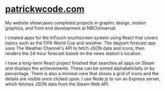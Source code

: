 # <a href="https://patrickwcode.com">patrickwcode.com</a>

My website showcases completed projects in graphic design,
motion graphics, and front end development at NBCUniversal.

I created apps for the InTouch touchscreen system using
React that covers topics such as the FIFA World Cup and
weather.  The daypart forecast app uses The Weather
Channel's API to fetch JSON data and icons, then renders
the 24-hour forecast based on the news station's location.

I have a long-term React project finished that searches all apps
on Steam and displays the achievements.  These can be sorted
alphabeticlally or by percentage.  There is also a minimal
view that shows a grid of icons and the details are visible
once clicked upon.  I use Node.js to run an Express server, 
which fetches JSON data from the Steam Web API.
